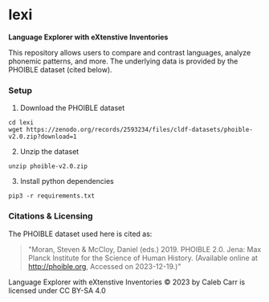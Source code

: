 # lexi
**Language Explorer with eXtenstive Inventories**

This repository allows users to compare and contrast languages, analyze phonemic patterns, and more. The underlying data is provided by the PHOIBLE dataset (cited below). 

### Setup

1. Download the PHOIBLE dataset

```
cd lexi
wget https://zenodo.org/records/2593234/files/cldf-datasets/phoible-v2.0.zip?download=1
```

2. Unzip the dataset

```
unzip phoible-v2.0.zip
```

3. Install python dependencies

```
pip3 -r requirements.txt
```

### Citations & Licensing

The PHOIBLE dataset used here is cited as:

> "Moran, Steven & McCloy, Daniel (eds.) 2019.
PHOIBLE 2.0.
Jena: Max Planck Institute for the Science of Human History.
(Available online at http://phoible.org, Accessed on 2023-12-19.)"

Language Explorer with eXtenstive Inventories © 2023 by Caleb Carr is licensed under CC BY-SA 4.0 
